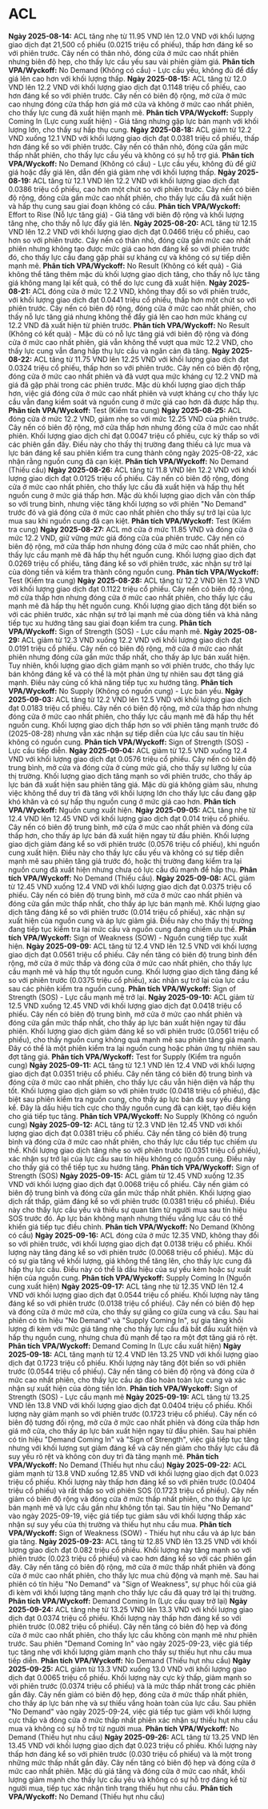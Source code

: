 # ACL

**Ngày 2025-08-14:** ACL tăng nhẹ từ 11.95 VND lên 12.0 VND với khối lượng giao dịch đạt 21,500 cổ phiếu (0.0215 triệu cổ phiếu), thấp hơn đáng kể so với phiên trước. Cây nến có thân nhỏ, đóng cửa ở mức cao nhất phiên nhưng biên độ hẹp, cho thấy lực cầu yếu sau vài phiên giảm giá. **Phân tích VPA/Wyckoff:** No Demand (Không có cầu) - Lực cầu yếu, không đủ để đẩy giá lên cao hơn với khối lượng thấp.
**Ngày 2025-08-15:** ACL tăng từ 12.0 VND lên 12.2 VND với khối lượng giao dịch đạt 0.1148 triệu cổ phiếu, cao hơn đáng kể so với phiên trước. Cây nến có biên độ rộng, mở cửa ở mức cao nhưng đóng cửa thấp hơn giá mở cửa và không ở mức cao nhất phiên, cho thấy lực cung đã xuất hiện mạnh mẽ. **Phân tích VPA/Wyckoff:** Supply Coming In (Lực cung xuất hiện) - Giá tăng nhưng gặp lực bán mạnh với khối lượng lớn, cho thấy sự hấp thụ cung.
**Ngày 2025-08-18:** ACL giảm từ 12.2 VND xuống 12.1 VND với khối lượng giao dịch đạt 0.0381 triệu cổ phiếu, thấp hơn đáng kể so với phiên trước. Cây nến có thân nhỏ, đóng cửa gần mức thấp nhất phiên, cho thấy lực cầu yếu và không có sự hỗ trợ giá. **Phân tích VPA/Wyckoff:** No Demand (Không có cầu) - Lực cầu yếu, không đủ để giữ giá hoặc đẩy giá lên, dẫn đến giá giảm nhẹ với khối lượng thấp.
**Ngày 2025-08-19:** ACL tăng từ 12.1 VND lên 12.2 VND với khối lượng giao dịch đạt 0.0386 triệu cổ phiếu, cao hơn một chút so với phiên trước. Cây nến có biên độ rộng, đóng cửa gần mức cao nhất phiên, cho thấy lực cầu đã xuất hiện và hấp thụ cung sau giai đoạn không có cầu. **Phân tích VPA/Wyckoff:** Effort to Rise (Nỗ lực tăng giá) - Giá tăng với biên độ rộng và khối lượng tăng nhẹ, cho thấy nỗ lực đẩy giá lên.
**Ngày 2025-08-20:** ACL tăng từ 12.15 VND lên 12.2 VND với khối lượng giao dịch đạt 0.0466 triệu cổ phiếu, cao hơn so với phiên trước. Cây nến có thân nhỏ, đóng cửa gần mức cao nhất phiên nhưng không tạo được mức giá cao hơn đáng kể so với phiên trước đó, cho thấy lực cầu đang gặp phải sự kháng cự và không có sự tiếp diễn mạnh mẽ. **Phân tích VPA/Wyckoff:** No Result (Không có kết quả) - Giá không thể tăng thêm mặc dù khối lượng giao dịch tăng, cho thấy nỗ lực tăng giá không mang lại kết quả, có thể do lực cung đã xuất hiện.
**Ngày 2025-08-21:** ACL đóng cửa ở mức 12.2 VND, không thay đổi so với phiên trước, với khối lượng giao dịch đạt 0.0441 triệu cổ phiếu, thấp hơn một chút so với phiên trước. Cây nến có biên độ rộng, đóng cửa ở mức cao nhất phiên, cho thấy nỗ lực tăng giá nhưng không thể đẩy giá lên cao hơn mức kháng cự 12.2 VND đã xuất hiện từ phiên trước. **Phân tích VPA/Wyckoff:** No Result (Không có kết quả) - Mặc dù có nỗ lực tăng giá với biên độ rộng và đóng cửa ở mức cao nhất phiên, giá vẫn không thể vượt qua mức 12.2 VND, cho thấy lực cung vẫn đang hấp thụ lực cầu và ngăn cản đà tăng.
**Ngày 2025-08-22:** ACL tăng từ 11.75 VND lên 12.25 VND với khối lượng giao dịch đạt 0.0324 triệu cổ phiếu, thấp hơn so với phiên trước. Cây nến có biên độ rộng, đóng cửa ở mức cao nhất phiên và đã vượt qua mức kháng cự 12.2 VND mà giá đã gặp phải trong các phiên trước. Mặc dù khối lượng giao dịch thấp hơn, việc giá đóng cửa ở mức cao nhất phiên và vượt kháng cự cho thấy lực cầu vẫn đang kiểm soát và nguồn cung ở mức giá cao hơn đã được hấp thụ. **Phân tích VPA/Wyckoff:** Test (Kiểm tra cung)
**Ngày 2025-08-25:** ACL đóng cửa ở mức 12.2 VND, giảm nhẹ so với mức 12.25 VND của phiên trước. Cây nến có biên độ rộng, mở cửa thấp hơn nhưng đóng cửa ở mức cao nhất phiên. Khối lượng giao dịch chỉ đạt 0.0047 triệu cổ phiếu, cực kỳ thấp so với các phiên gần đây. Điều này cho thấy thị trường đang thiếu cả lực mua và lực bán đáng kể sau phiên kiểm tra cung thành công ngày 2025-08-22, xác nhận rằng nguồn cung đã cạn kiệt. **Phân tích VPA/Wyckoff:** No Demand (Thiếu cầu)
**Ngày 2025-08-26:** ACL tăng từ 11.8 VND lên 12.2 VND với khối lượng giao dịch đạt 0.0125 triệu cổ phiếu. Cây nến có biên độ rộng, đóng cửa ở mức cao nhất phiên, cho thấy lực cầu đã xuất hiện và hấp thụ hết nguồn cung ở mức giá thấp hơn. Mặc dù khối lượng giao dịch vẫn còn thấp so với trung bình, nhưng việc tăng khối lượng so với phiên "No Demand" trước đó và giá đóng cửa ở mức cao nhất phiên cho thấy sự trở lại của lực mua sau khi nguồn cung đã cạn kiệt. **Phân tích VPA/Wyckoff:** Test (Kiểm tra cung)
**Ngày 2025-08-27:** ACL mở cửa ở mức 11.85 VND và đóng cửa ở mức 12.2 VND, giữ vững mức giá đóng cửa của phiên trước. Cây nến có biên độ rộng, mở cửa thấp hơn nhưng đóng cửa ở mức cao nhất phiên, cho thấy lực cầu mạnh mẽ đã hấp thụ hết nguồn cung. Khối lượng giao dịch đạt 0.0269 triệu cổ phiếu, tăng đáng kể so với phiên trước, xác nhận sự trở lại của dòng tiền và kiểm tra thành công nguồn cung. **Phân tích VPA/Wyckoff:** Test (Kiểm tra cung)
**Ngày 2025-08-28:** ACL tăng từ 12.2 VND lên 12.3 VND với khối lượng giao dịch đạt 0.1122 triệu cổ phiếu. Cây nến có biên độ rộng, mở cửa thấp hơn nhưng đóng cửa ở mức cao nhất phiên, cho thấy lực cầu mạnh mẽ đã hấp thụ hết nguồn cung. Khối lượng giao dịch tăng đột biến so với các phiên trước, xác nhận sự trở lại mạnh mẽ của dòng tiền và khả năng tiếp tục xu hướng tăng sau giai đoạn kiểm tra cung. **Phân tích VPA/Wyckoff:** Sign of Strength (SOS) - Lực cầu mạnh mẽ.
**Ngày 2025-08-29:** ACL giảm từ 12.3 VND xuống 12.2 VND với khối lượng giao dịch đạt 0.0191 triệu cổ phiếu. Cây nến có biên độ rộng, mở cửa ở mức cao nhất phiên nhưng đóng cửa gần mức thấp nhất, cho thấy áp lực bán xuất hiện. Tuy nhiên, khối lượng giao dịch giảm mạnh so với phiên trước, cho thấy lực bán không đáng kể và có thể là một phản ứng tự nhiên sau đợt tăng giá mạnh. Điều này củng cố khả năng tiếp tục xu hướng tăng. **Phân tích VPA/Wyckoff:** No Supply (Không có nguồn cung) - Lực bán yếu.
**Ngày 2025-09-03:** ACL tăng từ 12.2 VND lên 12.5 VND với khối lượng giao dịch đạt 0.0183 triệu cổ phiếu. Cây nến có biên độ rộng, mở cửa thấp hơn nhưng đóng cửa ở mức cao nhất phiên, cho thấy lực cầu mạnh mẽ đã hấp thụ hết nguồn cung. Khối lượng giao dịch thấp hơn so với phiên tăng mạnh trước đó (2025-08-28) nhưng vẫn xác nhận sự tiếp diễn của lực cầu sau tín hiệu không có nguồn cung. **Phân tích VPA/Wyckoff:** Sign of Strength (SOS) - Lực cầu tiếp diễn.
**Ngày 2025-09-04:** ACL giảm từ 12.5 VND xuống 12.4 VND với khối lượng giao dịch đạt 0.0576 triệu cổ phiếu. Cây nến có biên độ trung bình, mở cửa và đóng cửa ở cùng mức giá, cho thấy sự lưỡng lự của thị trường. Khối lượng giao dịch tăng mạnh so với phiên trước, cho thấy áp lực bán đã xuất hiện sau phiên tăng giá. Mặc dù giá không giảm sâu, nhưng việc không thể duy trì đà tăng với khối lượng lớn cho thấy lực cầu đang gặp khó khăn và có sự hấp thụ nguồn cung ở mức giá cao hơn. **Phân tích VPA/Wyckoff:** Nguồn cung xuất hiện.
**Ngày 2025-09-05:** ACL tăng nhẹ từ 12.4 VND lên 12.45 VND với khối lượng giao dịch đạt 0.014 triệu cổ phiếu. Cây nến có biên độ trung bình, mở cửa ở mức cao nhất phiên và đóng cửa thấp hơn, cho thấy áp lực bán đã xuất hiện ngay từ đầu phiên. Khối lượng giao dịch giảm đáng kể so với phiên trước (0.0576 triệu cổ phiếu), khi nguồn cung xuất hiện. Điều này cho thấy lực cầu yếu và không có sự tiếp diễn mạnh mẽ sau phiên tăng giá trước đó, hoặc thị trường đang kiểm tra lại nguồn cung đã xuất hiện nhưng chưa có lực cầu đủ mạnh để hấp thụ. **Phân tích VPA/Wyckoff:** No Demand (Thiếu cầu).
**Ngày 2025-09-08:** ACL giảm từ 12.45 VND xuống 12.4 VND với khối lượng giao dịch đạt 0.0375 triệu cổ phiếu. Cây nến có biên độ trung bình, mở cửa ở mức cao nhất phiên và đóng cửa gần mức thấp nhất, cho thấy áp lực bán mạnh mẽ. Khối lượng giao dịch tăng đáng kể so với phiên trước (0.014 triệu cổ phiếu), xác nhận sự xuất hiện của nguồn cung và áp lực giảm giá. Điều này cho thấy thị trường đang tiếp tục kiểm tra lại mức cầu và nguồn cung đang chiếm ưu thế. **Phân tích VPA/Wyckoff:** Sign of Weakness (SOW) - Nguồn cung tiếp tục xuất hiện.
**Ngày 2025-09-09:** ACL tăng từ 12.4 VND lên 12.5 VND với khối lượng giao dịch đạt 0.0561 triệu cổ phiếu. Cây nến tăng có biên độ trung bình đến rộng, mở cửa ở mức thấp và đóng cửa ở mức cao nhất phiên, cho thấy lực cầu mạnh mẽ và hấp thụ tốt nguồn cung. Khối lượng giao dịch tăng đáng kể so với phiên trước (0.0375 triệu cổ phiếu), xác nhận sự trở lại của lực cầu sau các phiên kiểm tra nguồn cung. **Phân tích VPA/Wyckoff:** Sign of Strength (SOS) - Lực cầu mạnh mẽ trở lại.
**Ngày 2025-09-10:** ACL giảm từ 12.5 VND xuống 12.45 VND với khối lượng giao dịch đạt 0.0418 triệu cổ phiếu. Cây nến có biên độ trung bình, mở cửa ở mức cao nhất phiên và đóng cửa gần mức thấp nhất, cho thấy áp lực bán xuất hiện ngay từ đầu phiên. Khối lượng giao dịch giảm đáng kể so với phiên trước (0.0561 triệu cổ phiếu), cho thấy nguồn cung không quá mạnh mẽ sau phiên tăng giá mạnh. Đây có thể là một phiên kiểm tra lại nguồn cung hoặc phản ứng tự nhiên sau đợt tăng giá. **Phân tích VPA/Wyckoff:** Test for Supply (Kiểm tra nguồn cung)
**Ngày 2025-09-11:** ACL tăng từ 12.1 VND lên 12.4 VND với khối lượng giao dịch đạt 0.0351 triệu cổ phiếu. Cây nến tăng có biên độ trung bình và đóng cửa ở mức cao nhất phiên, cho thấy lực cầu vẫn hiện diện và hấp thụ tốt. Khối lượng giao dịch giảm so với phiên trước (0.0418 triệu cổ phiếu), đặc biệt sau phiên kiểm tra nguồn cung, cho thấy áp lực bán đã suy yếu đáng kể. Đây là dấu hiệu tích cực cho thấy nguồn cung đã cạn kiệt, tạo điều kiện cho giá tiếp tục tăng. **Phân tích VPA/Wyckoff:** No Supply (Không có nguồn cung)
**Ngày 2025-09-12:** ACL tăng từ 12.3 VND lên 12.45 VND với khối lượng giao dịch đạt 0.0381 triệu cổ phiếu. Cây nến tăng có biên độ trung bình và đóng cửa ở mức cao nhất phiên, cho thấy lực cầu tiếp tục chiếm ưu thế. Khối lượng giao dịch tăng nhẹ so với phiên trước (0.0351 triệu cổ phiếu), xác nhận sự trở lại của lực cầu sau tín hiệu không có nguồn cung. Điều này cho thấy giá có thể tiếp tục xu hướng tăng. **Phân tích VPA/Wyckoff:** Sign of Strength (SOS)
**Ngày 2025-09-15:** ACL giảm từ 12.45 VND xuống 12.35 VND với khối lượng giao dịch đạt 0.0068 triệu cổ phiếu. Cây nến giảm có biên độ trung bình và đóng cửa gần mức thấp nhất phiên. Khối lượng giao dịch rất thấp, giảm đáng kể so với phiên trước (0.0381 triệu cổ phiếu). Điều này cho thấy lực cầu yếu và thiếu sự quan tâm từ người mua sau tín hiệu SOS trước đó. Áp lực bán không mạnh nhưng thiếu vắng lực cầu có thể khiến giá tiếp tục điều chỉnh. **Phân tích VPA/Wyckoff:** No Demand (Không có cầu)
**Ngày 2025-09-16:** ACL đóng cửa ở mức 12.35 VND, không thay đổi so với phiên trước, với khối lượng giao dịch đạt 0.0138 triệu cổ phiếu. Khối lượng này tăng đáng kể so với phiên trước (0.0068 triệu cổ phiếu). Mặc dù có sự gia tăng về khối lượng, giá không thể tăng lên, cho thấy lực cung đã hấp thụ lực cầu. Điều này có thể là dấu hiệu của sự yếu kém hoặc sự xuất hiện của nguồn cung. **Phân tích VPA/Wyckoff:** Supply Coming In (Nguồn cung xuất hiện)
**Ngày 2025-09-17:** ACL tăng nhẹ từ 12.35 VND lên 12.4 VND với khối lượng giao dịch đạt 0.0544 triệu cổ phiếu. Khối lượng này tăng đáng kể so với phiên trước (0.0138 triệu cổ phiếu). Cây nến có biên độ hẹp và đóng cửa ở mức mở cửa, cho thấy sự giằng co giữa cung và cầu. Sau hai phiên có tín hiệu "No Demand" và "Supply Coming In", sự gia tăng khối lượng đi kèm với mức giá tăng nhẹ cho thấy lực cầu đã bắt đầu xuất hiện và hấp thụ nguồn cung, nhưng chưa đủ mạnh để tạo ra một đợt tăng giá rõ rệt. **Phân tích VPA/Wyckoff:** Demand Coming In (Lực cầu xuất hiện)
**Ngày 2025-09-18:** ACL tăng mạnh từ 12.4 VND lên 13.25 VND với khối lượng giao dịch đạt 0.1723 triệu cổ phiếu. Khối lượng này tăng đột biến so với phiên trước (0.0544 triệu cổ phiếu). Cây nến tăng có biên độ rộng và đóng cửa ở mức cao nhất phiên, cho thấy lực cầu áp đảo hoàn toàn lực cung và xác nhận sự xuất hiện của dòng tiền lớn. **Phân tích VPA/Wyckoff:** Sign of Strength (SOS) - Lực cầu mạnh mẽ
**Ngày 2025-09-19:** ACL tăng từ 13.25 VND lên 13.8 VND với khối lượng giao dịch đạt 0.0404 triệu cổ phiếu. Khối lượng này giảm mạnh so với phiên trước (0.1723 triệu cổ phiếu). Cây nến có biên độ tương đối rộng, mở cửa ở mức cao nhất phiên và đóng cửa thấp hơn giá mở cửa, cho thấy áp lực bán xuất hiện ngay từ đầu phiên. Sau hai phiên có tín hiệu "Demand Coming In" và "Sign of Strength", việc giá tiếp tục tăng nhưng với khối lượng sụt giảm đáng kể và cây nến giảm cho thấy lực cầu đã suy yếu rõ rệt và không còn duy trì đà tăng mạnh mẽ. **Phân tích VPA/Wyckoff:** No Demand (Thiếu hụt nhu cầu)
**Ngày 2025-09-22:** ACL giảm mạnh từ 13.8 VND xuống 12.85 VND với khối lượng giao dịch đạt 0.023 triệu cổ phiếu. Khối lượng này thấp hơn đáng kể so với phiên trước (0.0404 triệu cổ phiếu) và rất thấp so với phiên SOS (0.1723 triệu cổ phiếu). Cây nến giảm có biên độ rộng và đóng cửa ở mức thấp nhất phiên, cho thấy áp lực bán mạnh mẽ và lực cầu gần như không tồn tại. Sau tín hiệu "No Demand" vào ngày 2025-09-19, việc giá tiếp tục giảm sâu với khối lượng thấp xác nhận sự suy yếu của thị trường và thiếu hụt nhu cầu mua. **Phân tích VPA/Wyckoff:** Sign of Weakness (SOW) - Thiếu hụt nhu cầu và áp lực bán gia tăng.
**Ngày 2025-09-23:** ACL tăng từ 12.85 VND lên 13.25 VND với khối lượng giao dịch đạt 0.082 triệu cổ phiếu. Khối lượng này tăng mạnh so với phiên trước (0.023 triệu cổ phiếu) và cao hơn đáng kể so với các phiên gần đây. Cây nến tăng có biên độ rộng, mở cửa ở mức thấp nhất phiên và đóng cửa ở mức cao nhất phiên, cho thấy lực mua chủ động và mạnh mẽ. Sau hai phiên có tín hiệu "No Demand" và "Sign of Weakness", sự phục hồi của giá đi kèm với khối lượng tăng mạnh cho thấy lực cầu đã quay trở lại thị trường. **Phân tích VPA/Wyckoff:** Demand Coming In (Lực cầu quay trở lại)
**Ngày 2025-09-24:** ACL tăng nhẹ từ 13.25 VND lên 13.3 VND với khối lượng giao dịch đạt 0.0374 triệu cổ phiếu. Khối lượng này thấp hơn đáng kể so với phiên trước (0.082 triệu cổ phiếu). Cây nến tăng có biên độ hẹp và đóng cửa ở mức cao nhất phiên, cho thấy lực cầu không còn mạnh mẽ như phiên trước. Sau phiên "Demand Coming In" vào ngày 2025-09-23, việc giá tiếp tục tăng nhẹ với khối lượng giảm mạnh cho thấy sự thiếu hụt nhu cầu mua tiếp diễn. **Phân tích VPA/Wyckoff:** No Demand (Thiếu hụt nhu cầu)
**Ngày 2025-09-25:** ACL giảm từ 13.3 VND xuống 13.0 VND với khối lượng giao dịch đạt 0.0065 triệu cổ phiếu. Khối lượng này cực kỳ thấp, giảm mạnh so với phiên trước (0.0374 triệu cổ phiếu) và là mức thấp nhất trong các phiên gần đây. Cây nến giảm có biên độ hẹp, đóng cửa ở mức thấp nhất phiên, cho thấy áp lực bán nhẹ và sự thiếu vắng hoàn toàn của lực cầu. Sau phiên "No Demand" vào ngày 2025-09-24, việc giá tiếp tục giảm với khối lượng cực thấp và đóng cửa ở mức thấp nhất phiên xác nhận sự thiếu hụt nhu cầu mua và không có sự hỗ trợ từ người mua. **Phân tích VPA/Wyckoff:** No Demand (Thiếu hụt nhu cầu)
**Ngày 2025-09-26:** ACL tăng từ 13.25 VND lên 13.45 VND với khối lượng giao dịch đạt 0.023 triệu cổ phiếu. Khối lượng này thấp hơn đáng kể so với phiên trước (0.030 triệu cổ phiếu) và là một trong những mức thấp nhất gần đây. Cây nến tăng có biên độ hẹp và đóng cửa ở mức cao nhất phiên. Mặc dù giá tăng và đóng cửa ở mức cao nhất, khối lượng giảm mạnh cho thấy lực cầu yếu và không có sự hỗ trợ đáng kể từ người mua, tiếp tục xác nhận tình trạng thiếu hụt nhu cầu. **Phân tích VPA/Wyckoff:** No Demand (Thiếu hụt nhu cầu)
